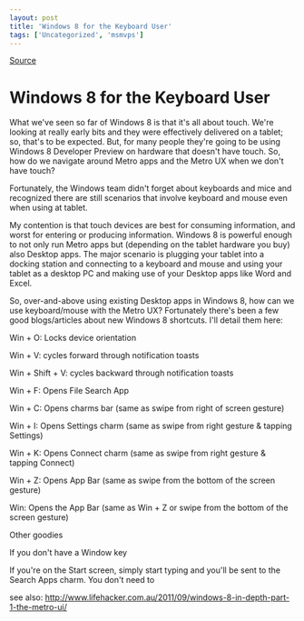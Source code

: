 ```yaml
---
layout: post
title: 'Windows 8 for the Keyboard User'
tags: ['Uncategorized', 'msmvps']
---
```

[Source](http://blogs.msmvps.com/peterritchie/2011/09/23/windows-8-for-the-keyboard-user/ "Permalink to Windows 8 for the Keyboard User")

# Windows 8 for the Keyboard User

What we've seen so far of Windows 8 is that it's all about touch. We're looking at really early bits and they were effectively delivered on a tablet; so, that's to be expected. But, for many people they're going to be using Windows 8 Developer Preview on hardware that doesn't have touch. So, how do we navigate around Metro apps and the Metro UX when we don't have touch?

Fortunately, the Windows team didn't forget about keyboards and mice and recognized there are still scenarios that involve keyboard and mouse even when using at tablet.

My contention is that touch devices are best for consuming information, and worst for entering or producing information. Windows 8 is powerful enough to not only run Metro apps but (depending on the tablet hardware you buy) also Desktop apps. The major scenario is plugging your tablet into a docking station and connecting to a keyboard and mouse and using your tablet as a desktop PC and making use of your Desktop apps like Word and Excel.

So, over-and-above using existing Desktop apps in Windows 8, how can we use keyboard/mouse with the Metro UX? Fortunately there's been a few good blogs/articles about new Windows 8 shortcuts. I'll detail them here:

Win + O: Locks device orientation

Win + V: cycles forward through notification toasts

Win + Shift + V: cycles backward through notification toasts

Win + F: Opens File Search App

Win + C: Opens charms bar (same as swipe from right of screen gesture)

Win + I: Opens Settings charm (same as swipe from right gesture & tapping Settings)

Win + K: Opens Connect charm (same as swipe from right gesture & tapping Connect)

Win + Z: Opens App Bar (same as swipe from the bottom of the screen gesture)

Win: Opens the App Bar (same as Win + Z or swipe from the bottom of the screen gesture)



Other goodies

If you don't have a Window key

If you're on the Start screen, simply start typing and you'll be sent to the Search Apps charm. You don't need to 

see also: <http://www.lifehacker.com.au/2011/09/windows-8-in-depth-part-1-the-metro-ui/>



